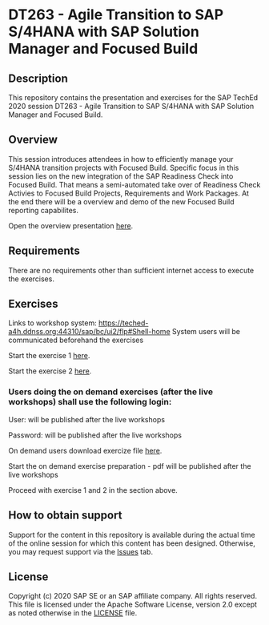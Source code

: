 # DT263 - Agile Transition to SAP S/4HANA with SAP Solution Manager and Focused Build

## Description

This repository contains the presentation and exercises for the SAP TechEd 2020 session DT263 - Agile Transition to SAP S/4HANA with SAP Solution Manager and Focused Build. 

## Overview

This session introduces attendees in how to efficiently manage your S/4HANA transition projects with Focused Build. Specific focus in this session lies on the new integration of the SAP Readiness Check into Focused Build. That means a semi-automated take over of Readiness Check Activies to Focused Build Projects, Requirements and Work Packages. At the end there will be a overview and demo of the new Focused Build reporting capabilites.

Open the overview presentation [here](exercises/Teched_2020_DT263_Overview.pdf).


## Requirements

There are no requirements other than sufficient internet access to execute the exercises.


## Exercises

Links to workshop system: https://teched-a4h.ddnss.org:44310/sap/bc/ui2/flp#Shell-home
System users will be communicated beforehand the exercises

Start the exercise 1 [here](exercises/myPDFDoc.pdf).
    
Start the exercise 2 [here](exercises/myPDFDoc.pdf).



### Users doing the on demand exercises (after the live workshops) shall use the following login:

User:       will be published after the live workshops

Password:   will be published after the live workshops

On demand users download exercize file [here](exercises/myPDFDoc.pdf). 

Start the on demand exercise preparation - pdf will be published after the live workshops

Proceed with exercise 1 and 2 in the section above.


## How to obtain support

Support for the content in this repository is available during the actual time of the online session for which this content has been designed. Otherwise, you may request support via the [Issues](../../issues) tab.

## License
Copyright (c) 2020 SAP SE or an SAP affiliate company. All rights reserved. This file is licensed under the Apache Software License, version 2.0 except as noted otherwise in the [LICENSE](LICENSES/Apache-2.0.txt) file.
